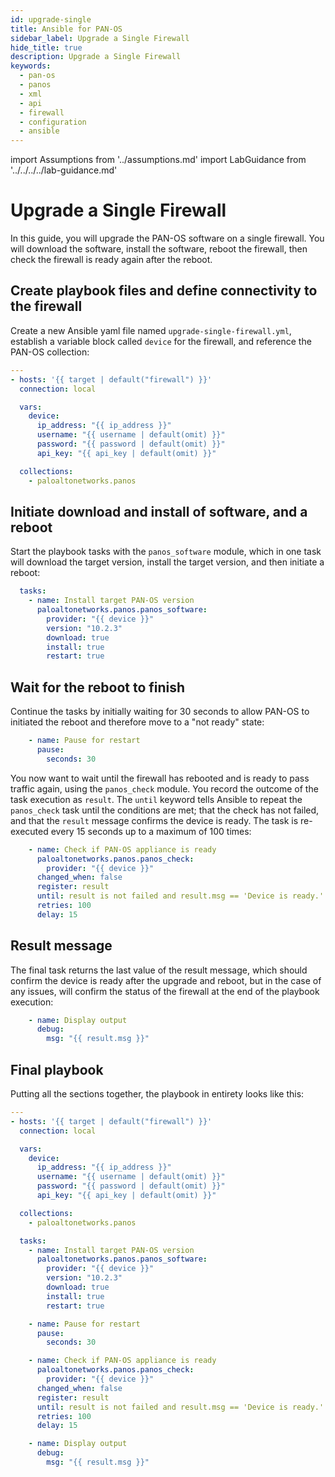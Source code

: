 ```yaml
---
id: upgrade-single
title: Ansible for PAN-OS
sidebar_label: Upgrade a Single Firewall
hide_title: true
description: Upgrade a Single Firewall
keywords:
  - pan-os
  - panos
  - xml
  - api
  - firewall
  - configuration
  - ansible
---
```


import Assumptions from '../assumptions.md'
import LabGuidance from '../../../../lab-guidance.md'

# Upgrade a Single Firewall

In this guide, you will upgrade the PAN-OS software on a single firewall. You will download the software, install the software, reboot the firewall, then check the firewall is ready again after the reboot.

<Assumptions components={props.components} />

<LabGuidance components={props.components} />

## Create playbook files and define connectivity to the firewall

Create a new Ansible yaml file named `upgrade-single-firewall.yml`, establish a variable block called `device` for the firewall, and reference the PAN-OS collection:

```yaml
---
- hosts: '{{ target | default("firewall") }}'
  connection: local

  vars:
    device:
      ip_address: "{{ ip_address }}"
      username: "{{ username | default(omit) }}"
      password: "{{ password | default(omit) }}"
      api_key: "{{ api_key | default(omit) }}"

  collections:
    - paloaltonetworks.panos
```

## Initiate download and install of software, and a reboot

Start the playbook tasks with the `panos_software` module, which in one task will download the target version, install the target version, and then initiate a reboot:

```yaml
  tasks:
    - name: Install target PAN-OS version
      paloaltonetworks.panos.panos_software:
        provider: "{{ device }}"
        version: "10.2.3"
        download: true
        install: true
        restart: true
```

## Wait for the reboot to finish

Continue the tasks by initially waiting for 30 seconds to allow PAN-OS to initiated the reboot and therefore move to a "not ready" state:

```yaml
    - name: Pause for restart
      pause:
        seconds: 30
```

You now want to wait until the firewall has rebooted and is ready to pass traffic again, using the `panos_check` module. You record the outcome of the task execution as `result`. The `until` keyword tells Ansible to repeat the `panos_check` task until the conditions are met; that the check has not failed, and that the `result` message confirms the device is ready. The task is re-executed every 15 seconds up to a maximum of 100 times:

```yaml
    - name: Check if PAN-OS appliance is ready
      paloaltonetworks.panos.panos_check:
        provider: "{{ device }}"
      changed_when: false
      register: result
      until: result is not failed and result.msg == 'Device is ready.'
      retries: 100
      delay: 15
```

## Result message

The final task returns the last value of the result message, which should confirm the device is ready after the upgrade and reboot, but in the case of any issues, will confirm the status of the firewall at the end of the playbook execution:

```yaml
    - name: Display output
      debug:
        msg: "{{ result.msg }}"
```

## Final playbook

Putting all the sections together, the playbook in entirety looks like this:

```yaml
---
- hosts: '{{ target | default("firewall") }}'
  connection: local

  vars:
    device:
      ip_address: "{{ ip_address }}"
      username: "{{ username | default(omit) }}"
      password: "{{ password | default(omit) }}"
      api_key: "{{ api_key | default(omit) }}"

  collections:
    - paloaltonetworks.panos

  tasks:
    - name: Install target PAN-OS version
      paloaltonetworks.panos.panos_software:
        provider: "{{ device }}"
        version: "10.2.3"
        download: true
        install: true
        restart: true

    - name: Pause for restart
      pause:
        seconds: 30

    - name: Check if PAN-OS appliance is ready
      paloaltonetworks.panos.panos_check:
        provider: "{{ device }}"
      changed_when: false
      register: result
      until: result is not failed and result.msg == 'Device is ready.'
      retries: 100
      delay: 15

    - name: Display output
      debug:
        msg: "{{ result.msg }}"
```
